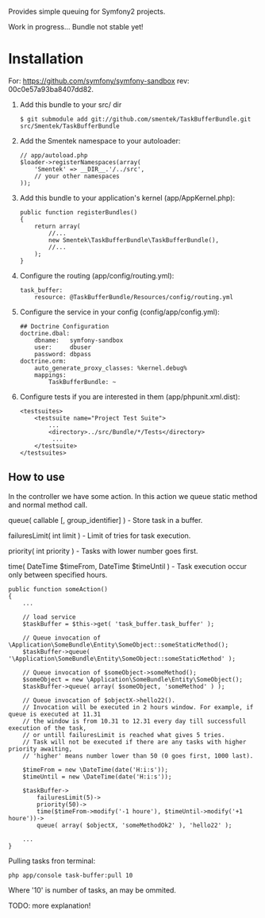 Provides simple queuing for Symfony2 projects.

Work in progress... Bundle not stable yet!

Installation
============

For: https://github.com/symfony/symfony-sandbox rev: 00c0e57a93ba8407dd82. 

  1. Add this bundle to your src/ dir

         $ git submodule add git://github.com/smentek/TaskBufferBundle.git src/Smentek/TaskBufferBundle

  2. Add the Smentek namespace to your autoloader:

         // app/autoload.php
         $loader->registerNamespaces(array(
             'Smentek' => __DIR__.'/../src',
             // your other namespaces
         ));

  3. Add this bundle to your application's kernel (app/AppKernel.php):

         public function registerBundles()
         {
             return array(
                 //...
                 new Smentek\TaskBufferBundle\TaskBufferBundle(),
                 //...
             );
         }

  3. Configure the routing (app/config/routing.yml):
        
         task_buffer:
             resource: @TaskBufferBundle/Resources/config/routing.yml

  4. Configure the service in your config (config/app/config.yml):

         ## Doctrine Configuration
         doctrine.dbal:
             dbname:   symfony-sandbox
             user:     dbuser
             password: dbpass
         doctrine.orm:
             auto_generate_proxy_classes: %kernel.debug%
             mappings:
                 TaskBufferBundle: ~

  5. Configure tests if you are interested in them (app/phpunit.xml.dist):

         <testsuites>
             <testsuite name="Project Test Suite">
                 ...
                 <directory>../src/Bundle/*/Tests</directory>
                  ...
             </testsuite>
         </testsuites>

How to use
----------

In the controller we have some action. In this action we queue static method and normal method call.

queue( callable [, group_identifier] ) - Store task in a buffer.
	
failuresLimit( int limit ) - Limit of tries for task execution.
	
priority( int priority ) - Tasks with lower number goes first.
     
time( DateTime $timeFrom, DateTime $timeUntil ) - Task execution occur only between specified hours.

    public function someAction()
    {
        ...

        // load service
        $taskBuffer = $this->get( 'task_buffer.task_buffer' );
    	
        // Queue invocation of \Application\SomeBundle\Entity\SomeObject::someStaticMethod();
        $taskBuffer->queue( '\Application\SomeBundle\Entity\SomeObject::someStaticMethod' );

        // Queue invocation of $someObject->someMethod();
        $someObject = new \Application\SomeBundle\Entity\SomeObject();
        $taskBuffer->queue( array( $someObject, 'someMethod' ) );

 		// Queue invocation of $objectX->hello22().
 		// Invocation will be executed in 2 hours window. For example, if queue is executed at 11.31 
 		// the window is from 10.31 to 12.31 every day till successfull execution of the task,
 		// or untill failuresLimit is reached what gives 5 tries. 
		// Task will not be executed if there are any tasks with higher priority awaiting, 
		// 'higher' means number lower than 50 (0 goes first, 1000 last).  
 		
 		$timeFrom = new \DateTime(date('H:i:s'));
        $timeUntil = new \DateTime(date('H:i:s'));
 		   
        $taskBuffer->
            failuresLimit(5)->
            priority(50)->
            time($timeFrom->modify('-1 houre'), $timeUntil->modify('+1 houre'))->
            queue( array( $objectX, 'someMethodOk2' ), 'hello22' );

        ...
    }

Pulling tasks fron terminal:

    php app/console task-buffer:pull 10
    
Where '10' is number of tasks, an may be ommited.    

TODO: more explanation!    
